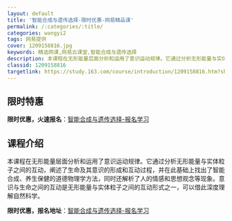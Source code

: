 ```yaml
---
layout: default
title: '智能合成与遗传选择-限时优惠-网易精品课'
permalink: /:categories/:title/
categories: wangyi2
tags: 网易提供
cover: 1209158816.jpg
keywords: 精选网课,网易云课堂,智能合成与遗传选择
description: 本课程在无形能量层面分析和运用了意识运动规律。它通过分析无形能量与实体粒子之间的互动，阐述了生命及其意识的形成和互动过程
classid: 1209158816
targetlink: https://study.163.com/course/introduction/1209158816.htm?share=1&shareId=1025206652&utm_campaign=share&utm_medium=iphoneShare&utm_source=&utm_u=1025206652
---
```


## 限时特惠

**限时优惠，火速报名**：[智能合成与遗传选择-报名学习](https://study.163.com/course/introduction/1209158816.htm?share=1&shareId=1025206652&utm_campaign=share&utm_medium=iphoneShare&utm_source=&utm_u=1025206652)

## 课程介绍

本课程在无形能量层面分析和运用了意识运动规律。它通过分析无形能量与实体粒子之间的互动，阐述了生命及其意识的形成和互动过程，并在此基础上找出了智能合成、养生保健的道德物理学方法，同时还解析了人的情感和思想观念等现象。意识与生命之间的互动是无形能量与实体粒子之间的互动形式之一，可以借此深度理解自然科学。

**限时优惠，报名地址**：[智能合成与遗传选择-报名学习](https://study.163.com/course/introduction/1209158816.htm?share=1&shareId=1025206652&utm_campaign=share&utm_medium=iphoneShare&utm_source=&utm_u=1025206652)

